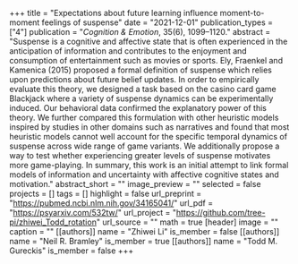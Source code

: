 +++
title = "Expectations about future learning influence moment-to-moment feelings of suspense"
date = "2021-12-01"
publication_types = ["4"]
publication = "_Cognition & Emotion_, 35(6), 1099–1120."
abstract = "Suspense is a cognitive and affective state that is often experienced in the anticipation of information and contributes to the enjoyment and consumption of entertainment such as movies or sports. Ely, Fraenkel and Kamenica (2015) proposed a formal definition of suspense which relies upon predictions about future belief updates. In order to empirically evaluate this theory, we designed a task based on the casino card game Blackjack where a variety of suspense dynamics can be experimentally induced. Our behavioral data confirmed the explanatory power of this theory. We further compared this formulation with other heuristic models inspired by studies in other domains such as narratives and found that most heuristic models cannot well account for the specific temporal dynamics of suspense across wide range of game variants. We additionally propose a way to test whether experiencing greater levels of suspense motivates more game-playing. In summary, this work is an initial attempt to link formal models of information and uncertainty with affective cognitive states and motivation."
abstract_short = ""
image_preview = ""
selected = false
projects = []
tags = []
highlight = false
url_preprint = "https://pubmed.ncbi.nlm.nih.gov/34165041/"
url_pdf = "https://psyarxiv.com/532tw/"
url_project = "https://github.com/tree-pi/zhiwei_Todd_rotation"
url_source = ""
math = true
[header]
image = ""
caption = ""
[[authors]]
	name = "Zhiwei Li"
	is_member = false
[[authors]]
	name = "Neil R. Bramley"
	is_member = true
[[authors]]
	name = "Todd M. Gureckis"
	is_member = false
+++
